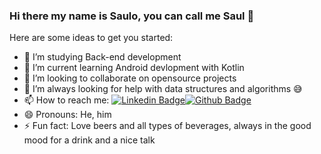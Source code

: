 ### Hi there my name is Saulo, you can call me Saul 👋



Here are some ideas to get you started:

- 🔭 I’m studying Back-end development
- 🌱 I’m current learning Android devlopment with Kotlin
- 👯 I’m looking to collaborate on opensource projects
- 🤔 I’m always looking for help with data structures and algorithms 😅
- 📫 How to reach me: [![Linkedin Badge](https://img.shields.io/badge/-LinkedIn-blue?style=flat-square&logo=Linkedin&logoColor=white&link=https://www.linkedin.com/in/sauloferreira42/)](https://www.linkedin.com/in/sauloferreira42/)[![Github Badge](https://img.shields.io/badge/-Github-000?style=flat-square&logo=Github&logoColor=white&link=https://github.com/Saul97-arch)](https://github.com/Saul97-arch)
- 😄 Pronouns: He, him
- ⚡ Fun fact: Love beers and all types of beverages, always in the good mood for a drink and a nice talk

